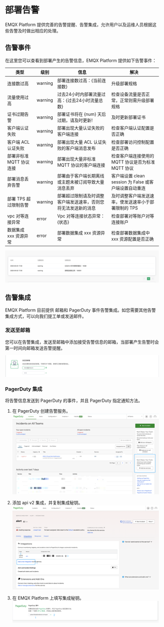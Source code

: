 # 部署告警

EMQX Platform 提供完善的告警提醒、告警集成，允许用户以及运维人员根据这些告警及时做出相应的处理。


## 告警事件

在这里您可以查看到部署产生的告警信息，EMQX Platform 提供如下告警事件：

| 类型                      | 级别     | 信息                                                   | 解决                                            |
| ------------------------ | -------  | ----------------------------------------------------- | ----------------------------------------------- |
| 连接数过高                 | warning  | 部署连接数过高：{当前连接数}                              | 升级部署规格                                      |
| 流量使用过高                | warning | 过去24小时内部署流量过高：{过去24小时流量总数}               | 检查设备流量是否正常，正常则需升级部署规格             |
| 证书过期告警                | warning | 部署证书将在 {num} 天后过期，请及时更新!                    | 及时更新部署证书                                  |
| 客户端认证失败              | warning | 部署出现大量认证失败的客户端连接                            | 检查客户端认证配置是否正确                          |
| 客户端 ACL 认证失败         | warning | 部署出现大量 ACL 认证失败的客户端消息发布                    | 检查部署访问控制配置是否正确                         |
| 部署非标准 MQTT 协议连接     | warning | 部署出现大量非标准 MQTT 协议的客户端连接                    | 检查客户端连接使用的 MQTT 协议是否为标准 MQTT 协议     |
| 部署消息丢弃告警             | warning | 部署由于客户端长期离线或主题未被订阅导致大量消息丢弃           | 客户端设置 clean session 为 False 或客户端设置自动重连 |
| 部署 TPS 超过限制告警        | warning | 部署超过限制请及时调整客户端发送速率，否则您将无法发送新的消息   | 及时调整客户端发送速率，使发送速率小于部署限制的 TPS |
| vpc 对等连接异常            | error   | Vpc 对等连接状态异常：{状态}                               | 检查部署对等账户对等连接账户                         |
| 数据集成 xxx 资源异常        | error   | 部署数据集成 xxx 资源异常                                | 检查部署数据集成中 xxx 资源配置是否正确                |


![alert_integrations](./_assets/alert_events.png)



## 告警集成

EMQX Platform 目前提供 邮箱和 PagerDuty 事件告警集成。如您需要其他告警集成方式，可以向我们提工单或发送邮件。



### 发送至邮箱

您可以在告警集成，发送至邮箱中添加接受告警信息的邮箱，当部署产生告警时会第一时间向邮箱发送告警提醒。

![email_alert](./_assets/email_alert.png)



### PagerDuty 集成
将告警信息发送到 PagerDuty 的事件，并且 PagerDuty 指定通知方法。

1. 在 PagerDuty 创建告警服务。
    ![pagerduty_service](./_assets/pagerduty_service.png)

2. 添加 api v2 集成，并复制集成秘钥。
    ![pagerduty_service](./_assets/pagerduty_integrations_api.png)

3. 在 EMQX Platform 上填写集成秘钥。
    ![pagerduty_alerts](./_assets/pagerduty_alerts.png)